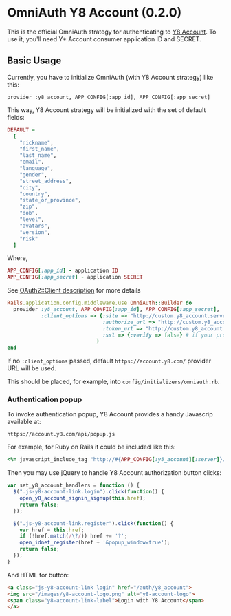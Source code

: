 # OmniAuth Y8 Account (0.2.0)

This is the official OmniAuth strategy for authenticating to [Y8 Account](https://account.y8.com). To
use it, you'll need Y* Account consumer application ID and SECRET.

## Basic Usage
Currently, you have to initialize OmniAuth (with Y8 Account strategy) like this:

    provider :y8_account, APP_CONFIG[:app_id], APP_CONFIG[:app_secret]

This way, Y8 Account strategy will be initialized with the set of default fields:

```ruby
DEFAULT =
  [
    "nickname",
    "first_name",
    "last_name",
    "email",
    "language",
    "gender",
    "street_address",
    "city",
    "country",
    "state_or_province",
    "zip",
    "dob",
    "level",
    "avatars",
    "version",
    "risk"
  ]
```

Where,
```ruby
APP_CONFIG[:app_id] - application ID
APP_CONFIG[:app_secret] - application SECRET
```

See [OAuth2::Client description](https://github.com/intridea/oauth2/blob/master/lib/oauth2/client.rb) for more details

```ruby
Rails.application.config.middleware.use OmniAuth::Builder do
  provider :y8_account, APP_CONFIG[:app_id], APP_CONFIG[:app_secret],
           :client_options => {:site => "http://custom.y8_account.server.org/",
                               :authorize_url => "http://custom.y8_account.server.org/oauth/authorize",
                               :token_url => "http://custom.y8_account.server.org/oauth/token",
                               :ssl => {:verify => false} # if your provider does not use ssl
                             }
end
```
If no `:client_options` passed, default `https://account.y8.com/` provider URL will be used.

This should be placed, for example, into `config/initializers/omniauth.rb`.

### Authentication popup
To invoke authentication popup, Y8 Account provides a handy Javascrip available at:
```
https://account.y8.com/api/popup.js
```

For example, for Ruby on Rails it could be included like this:
```ruby
<%= javascript_include_tag "http://#{APP_CONFIG[:y8_account][:server]}/api/popup.js" %>
```
Then you may use jQuery to handle Y8 Account authorization button clicks:

```javascript
var set_y8_account_handlers = function () {
  $(".js-y8-account-link.login").click(function() {
    open_y8_account_signin_signup(this.href);
    return false;
  });

  $(".js-y8-account-link.register").click(function() {
    var href = this.href;
    if (!href.match(/\?/)) href += '?';
    open_idnet_register(href + '&popup_window=true');
    return false;
  });
}
```

And HTML for button:
```html
<a class="js-y8-account-link login" href="/auth/y8_account">
<img src="/images/y8-account-logo.png" alt="y8-account-logo">
<span class="y8-account-link-label">Login with Y8 Account</span>
</a>
```
